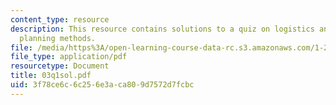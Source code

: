 ```yaml
---
content_type: resource
description: This resource contains solutions to a quiz on logistics and transportation
  planning methods.
file: /media/https%3A/open-learning-course-data-rc.s3.amazonaws.com/1-203j-logistical-and-transportation-planning-methods-fall-2006/3f78ce6c6c256e3aca809d7572d7fcbc_03q1sol.pdf
file_type: application/pdf
resourcetype: Document
title: 03q1sol.pdf
uid: 3f78ce6c-6c25-6e3a-ca80-9d7572d7fcbc
---
```

